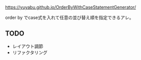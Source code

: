 https://yuyabu.github.io/OrderByWithCaseStatementGenerator/

order by でcase式を入れて任意の並び替え順を指定できるアレ。

## TODO
 
 - レイアウト調節　
 - リファクタリング
